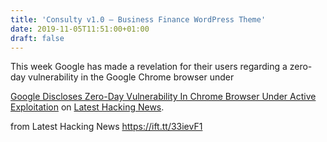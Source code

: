 ```yaml
---
title: 'Consulty v1.0 – Business Finance WordPress Theme'
date: 2019-11-05T11:51:00+01:00
draft: false
---
```


This week Google has made a revelation for their users regarding a zero-day vulnerability in the Google Chrome browser under

[Google Discloses Zero-Day Vulnerability In Chrome Browser Under Active Exploitation](https://latesthackingnews.com/2019/11/05/google-discloses-zero-day-vulnerability-in-chrome-browser-under-active-exploitation/) on [Latest Hacking News](https://latesthackingnews.com).

  
  
from Latest Hacking News https://ift.tt/33ievF1